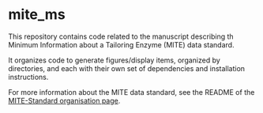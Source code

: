 mite_ms
=========

This repository contains code related to the manuscript describing th Minimum Information about a Tailoring Enzyme (MITE) data standard.

It organizes code to generate figures/display items, organized by directories, and each with their own set of dependencies and installation instructions.

For more information about the MITE data standard, see the README of the [MITE-Standard organisation page](https://github.com/mite-standard).

